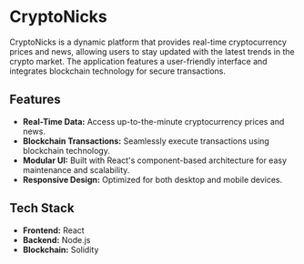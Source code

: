 # CryptoNicks

CryptoNicks is a dynamic platform that provides real-time cryptocurrency prices and news, allowing users to stay updated with the latest trends in the crypto market. The application features a user-friendly interface and integrates blockchain technology for secure transactions.

## Features

- **Real-Time Data:** Access up-to-the-minute cryptocurrency prices and news.
- **Blockchain Transactions:** Seamlessly execute transactions using blockchain technology.
- **Modular UI:** Built with React's component-based architecture for easy maintenance and scalability.
- **Responsive Design:** Optimized for both desktop and mobile devices.

## Tech Stack

- **Frontend:** React
- **Backend:** Node.js
- **Blockchain:** Solidity
